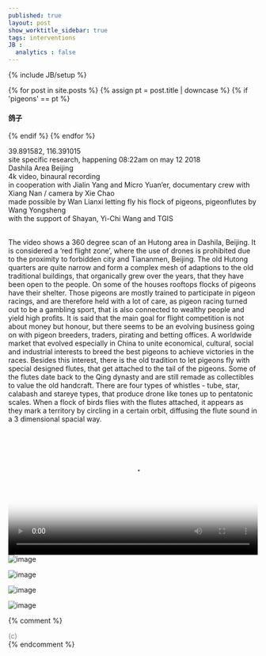 ```yaml
---
published: true
layout: post
show_worktitle_sidebar: true
tags: interventions
JB :
  analytics : false
---
```


{% include JB/setup %}

<div class="container-parent">
<div class="container-narrow-right">
{% for post in site.posts %}
	{% assign pt = post.title | downcase %}
	{% if 'pigeons' == pt %}
<h4><a href="{{ BASE_PATH }}{{ post.url }}"></a>鸽子</h4>
	{% endif %}
{% endfor %}

<p>
39.891582, 116.391015<br />
site specific research, happening 08:22am on may 12 2018<br />
Dashila Area Beijing<br />
4k video, binaural recording<br />
in cooperation with Jialin Yang and Micro Yuan’er, documentary crew with Xiang Nan / camera by Xie Chao<br />
made possible by Wan Lianxi letting fly his flock of pigeons, pigeonflutes by Wang Yongsheng<br />
with the support of Shayan, Yi-Chi Wang and TGIS
<br /><br />

The video shows a 360 degree scan of an Hutong area in Dashila, Beijing. It is considered a ‘red flight zone’, where the use of drones is prohibited due to the proximity to forbidden city and Tiananmen, Beijing. 
The old Hutong quarters are quite narrow and form a complex mesh of adaptions to the old traditional buildings, that organically grew over the years, that they have been open to the people. On some of the houses rooftops flocks of pigeons have their shelter. Those pigeons are mostly trained to participate in pigeon racings, and are therefore held with a lot of care, as pigeon racing turned out to be a gambling sport, that is also connected to wealthy people and yield high profits. It is said that the main goal for flight competition is not about money but honour, but there seems to be an evolving business going on with pigeon breeders, traders, pirating and betting offices. A worldwide market that evolved especially in China to unite economical, cultural, social and industrial interests to breed the best pigeons to achieve victories in the races. 
Besides this interest, there is the old tradition to let pigeons fly with special designed flutes, that get attached to the tail of the pigeons. Some of the flutes date back to the Qing dynasty and are still remade as collectibles to value the old handcraft. There are four types of whistles - tube, star, calabash and stareye types, that produce drone like tones up to pentatonic scales. When a flock of birds flies with the flutes attached, it appears as they mark a territory by circling in a certain orbit, diffusing the flute sound in a 3 dimensional spacial way.
</p>
</div>



<div class="container-narrow-left">
<video preload="metadata" poster="{{ site.url }}/images/pigeons_small_down.jpg" width="100%" height="auto" controls>
  <source src="{{ site.url }}/images/pigeons_small_down.mp4" type="video/mp4" loading="lazy">
</video>


<img src="{{ site.url }}/images/pigeons_google_earth_lg.jpg" loading="lazy" alt="image">
<p></p>
<img src="{{ site.url }}/images/pigeons_cage_sm.jpg" loading="lazy" alt="image">
<p></p>
<img src="{{ site.url }}/images/pigeon_pipe_smaller_lg.jpg" loading="lazy" alt="image">
<p></p>
<img src="{{ site.url }}/images/pigeon_wing_smaller_lg.jpg" loading="lazy" alt="image">



</div>
</div>


{% comment %}

<font color="grey">(c)<br /></font>
{% endcomment %}
